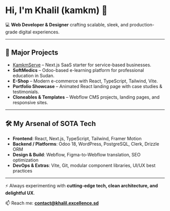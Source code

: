 # Hi, I'm Khalil (kamkm) 👋  

💻 **Web Developer & Designer** crafting scalable, sleek, and production-grade digital experiences.  

---

## 🚀 Major Projects  
- [KamkmServe](https://github.com/kamkmserve) – Next.js SaaS starter for service-based businesses.  
- **SoftMedics** – Odoo-based e-learning platform for professional education in Sudan.  
- **E-Shop** – Modern e-commerce with React, TypeScript, Tailwind, Vite.  
- **Portfolio Showcase** – Animated React landing page with case studies & testimonials.  
- **Cloneables & Templates** – Webflow CMS projects, landing pages, and responsive sites.  

---

## 🛠️ My Arsenal of SOTA Tech  
- **Frontend**: React, Next.js, TypeScript, Tailwind, Framer Motion  
- **Backend / Platforms**: Odoo 18, WordPress, PostgreSQL, Clerk, Drizzle ORM  
- **Design & Build**: Webflow, Figma-to-Webflow translation, SEO optimization  
- **DevOps & Extras**: Vite, Git, modular component libraries, UI/UX best practices  

---

⚡ Always experimenting with **cutting-edge tech, clean architecture, and delightful UX**.  

📫 Reach me: **contact@khalil.excellence.sd**  
